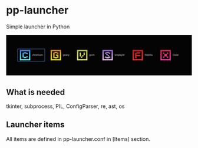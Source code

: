 # pp-launcher
Simple launcher in Python

![pp-launcher screenshot](assets/screenshot.jpg "pp-launcher screenshot")

## What is needed
tkinter, subprocess, PIL, ConfigParser, re, ast, os

## Launcher items
All items are defined in pp-launcher.conf in [Items] section.
